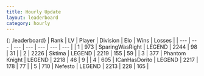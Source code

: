 ```yaml
---
title: Hourly Update
layout: leaderboard
category: hourly
---
```


{: .leaderboard}
| Rank | LV | Player | Division | Elo | Wins | Losses |
| --- | --- | --- | --- | --- | --- | --- |
| <span data-change="0">1</span> | 973 | <span title="ID: 402846">SparingWasRight</span> | LEGEND | <span data-change="0">2244</span> | <span data-change="0">98</span> | <span data-change="0">31</span> |
| <span data-change="2">2</span> | 2226 | <span title="ID: 353063">Sktima</span> | LEGEND | <span data-change="9">2219</span> | <span data-change="1">155</span> | <span data-change="0">59</span> |
| <span data-change="0">3</span> | 377 | <span title="ID: 742939">Phantom Knight</span> | LEGEND | <span data-change="4">2218</span> | <span data-change="1">46</span> | <span data-change="0">9</span> |
| <span data-change="-2">4</span> | 605 | <span title="ID: 415713">ICanHasDorito</span> | LEGEND | <span data-change="0">2217</span> | <span data-change="0">178</span> | <span data-change="0">77</span> |
| <span data-change="6">5</span> | 710 | <span title="ID: 178721">Nefesto</span> | LEGEND | <span data-change="11">2213</span> | <span data-change="2">228</span> | <span data-change="0">165</span> |